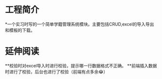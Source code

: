 # 工程简介
*一个实习时写的一个简单学籍管理系统模块。主要包括CRUD,excel的导入导出和模板的下载。
# 延伸阅读
**校验时对excel导入时进行校验，提示哪一行数据格式不正确。
**前端插入数据时进行了校验，后台也进行了校验（前端有点多余😂）
